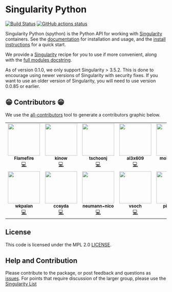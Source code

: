 # Singularity Python

[![Build Status](https://travis-ci.org/singularityhub/singularity-cli.svg?branch=master)](https://travis-ci.org/singularityhub/singularity-cli)
[![GitHub actions status](https://github.com/singularityhub/singularity-cli/workflows/spython-ci/badge.svg?branch=master)](https://github.com/singularityhub/singularity-cli/actions?query=branch%3Amaster+workflow%3Aspython-ci)

Singularity Python (spython) is the Python API for working with <a href="https://sylabs.io/guides/latest/user-guide/" target="_blank">Singularity</a> containers. See
the [documentation](https://singularityhub.github.io/singularity-cli) for installation and usage, and
the [install instructions](https://singularityhub.github.io/singularity-cli/install) for a quick start.

We provide a [Singularity](Singularity) recipe for you to use if more convenient, along with the [full modules docstring](https://singularityhub.github.io/singularity-cli/api/source/spython.main.base.html#module-spython.main.base).

As of version 0.1.0, we only support Singularity > 3.5.2. This is done to encourage using
newer versions of Singularity with security fixes. If you want to use an older version of Singularity,
you will need to use version 0.0.85 or earlier.

## 😁️ Contributors 😁️

We use the [all-contributors](https://github.com/all-contributors/all-contributors) 
tool to generate a contributors graphic below.

<!-- ALL-CONTRIBUTORS-LIST:START - Do not remove or modify this section -->
<!-- prettier-ignore-start -->
<!-- markdownlint-disable -->
<table>
  <tbody>
    <tr>
      <td align="center"><a href="https://github.com/Flamefire"><img src="https://avatars.githubusercontent.com/u/309017?v=4?s=100" width="100px;" alt=""/><br /><sub><b>Flamefire</b></sub></a><br /><a href="https://github.com/singularityhub/singularity-cli/commits?author=Flamefire" title="Code">💻</a></td>
      <td align="center"><a href="https://github.com/kinow"><img src="https://avatars.githubusercontent.com/u/304786?v=4?s=100" width="100px;" alt=""/><br /><sub><b>kinow</b></sub></a><br /><a href="https://github.com/singularityhub/singularity-cli/commits?author=kinow" title="Code">💻</a></td>
      <td align="center"><a href="https://github.com/tschoonj"><img src="https://avatars.githubusercontent.com/u/65736?v=4?s=100" width="100px;" alt=""/><br /><sub><b>tschoonj</b></sub></a><br /><a href="https://github.com/singularityhub/singularity-cli/commits?author=tschoonj" title="Code">💻</a></td>
      <td align="center"><a href="https://github.com/al3x609"><img src="https://avatars.githubusercontent.com/u/4086644?v=4?s=100" width="100px;" alt=""/><br /><sub><b>al3x609</b></sub></a><br /><a href="https://github.com/singularityhub/singularity-cli/commits?author=al3x609" title="Code">💻</a></td>
      <td align="center"><a href="https://github.com/mobiusklein"><img src="https://avatars.githubusercontent.com/u/1426041?v=4?s=100" width="100px;" alt=""/><br /><sub><b>mobiusklein</b></sub></a><br /><a href="https://github.com/singularityhub/singularity-cli/commits?author=mobiusklein" title="Code">💻</a></td>
      <td align="center"><a href="https://github.com/MarDiehl"><img src="https://avatars.githubusercontent.com/u/6196733?v=4?s=100" width="100px;" alt=""/><br /><sub><b>MarDiehl</b></sub></a><br /><a href="https://github.com/singularityhub/singularity-cli/commits?author=MarDiehl" title="Code">💻</a></td>
      <td align="center"><a href="https://github.com/shnizzedy"><img src="https://avatars.githubusercontent.com/u/5974438?v=4?s=100" width="100px;" alt=""/><br /><sub><b>shnizzedy</b></sub></a><br /><a href="https://github.com/singularityhub/singularity-cli/commits?author=shnizzedy" title="Code">💻</a></td>
    </tr>
    <tr>
      <td align="center"><a href="https://github.com/wkpalan"><img src="https://avatars.githubusercontent.com/u/6353590?v=4?s=100" width="100px;" alt=""/><br /><sub><b>wkpalan</b></sub></a><br /><a href="https://github.com/singularityhub/singularity-cli/commits?author=wkpalan" title="Code">💻</a></td>
      <td align="center"><a href="https://github.com/cceyda"><img src="https://avatars.githubusercontent.com/u/15624271?v=4?s=100" width="100px;" alt=""/><br /><sub><b>cceyda</b></sub></a><br /><a href="https://github.com/singularityhub/singularity-cli/commits?author=cceyda" title="Code">💻</a></td>
      <td align="center"><a href="https://github.com/neumann-nico"><img src="https://avatars.githubusercontent.com/u/33637944?v=4?s=100" width="100px;" alt=""/><br /><sub><b>neumann-nico</b></sub></a><br /><a href="https://github.com/singularityhub/singularity-cli/commits?author=neumann-nico" title="Code">💻</a></td>
      <td align="center"><a href="https://github.com/vsoch"><img src="https://avatars.githubusercontent.com/u/814322?v=4?s=100" width="100px;" alt=""/><br /><sub><b>vsoch</b></sub></a><br /><a href="https://github.com/singularityhub/singularity-cli/commits?author=vsoch" title="Code">💻</a></td>
      <td align="center"><a href="https://github.com/pierlauro"><img src="https://avatars.githubusercontent.com/u/6776431?v=4?s=100" width="100px;" alt=""/><br /><sub><b>pierlauro</b></sub></a><br /><a href="https://github.com/singularityhub/singularity-cli/commits?author=pierlauro" title="Code">💻</a></td>
      <td align="center"><a href="https://github.com/biosugar0"><img src="https://avatars.githubusercontent.com/u/18737819?v=4?s=100" width="100px;" alt=""/><br /><sub><b>biosugar0</b></sub></a><br /><a href="https://github.com/singularityhub/singularity-cli/commits?author=biosugar0" title="Code">💻</a></td>
      <td align="center"><a href="https://github.com/tcpan"><img src="https://avatars.githubusercontent.com/u/938025?v=4?s=100" width="100px;" alt=""/><br /><sub><b>Tony Pan</b></sub></a><br /><a href="https://github.com/singularityhub/singularity-cli/commits?author=tcpan" title="Code">💻</a></td>
    </tr>
  </tbody>
</table>

<!-- markdownlint-restore -->
<!-- prettier-ignore-end -->

<!-- ALL-CONTRIBUTORS-LIST:END -->

 

## License

This code is licensed under the MPL 2.0 [LICENSE](LICENSE).

## Help and Contribution

Please contribute to the package, or post feedback and questions as <a href="https://github.com/singularityhub/singularity-cli" target="_blank">issues</a>. For points that require discussion of the larger group, please use the <a href="https://groups.google.com/a/lbl.gov/forum/#!forum/singularity" target="_blank">Singularity List</a>
